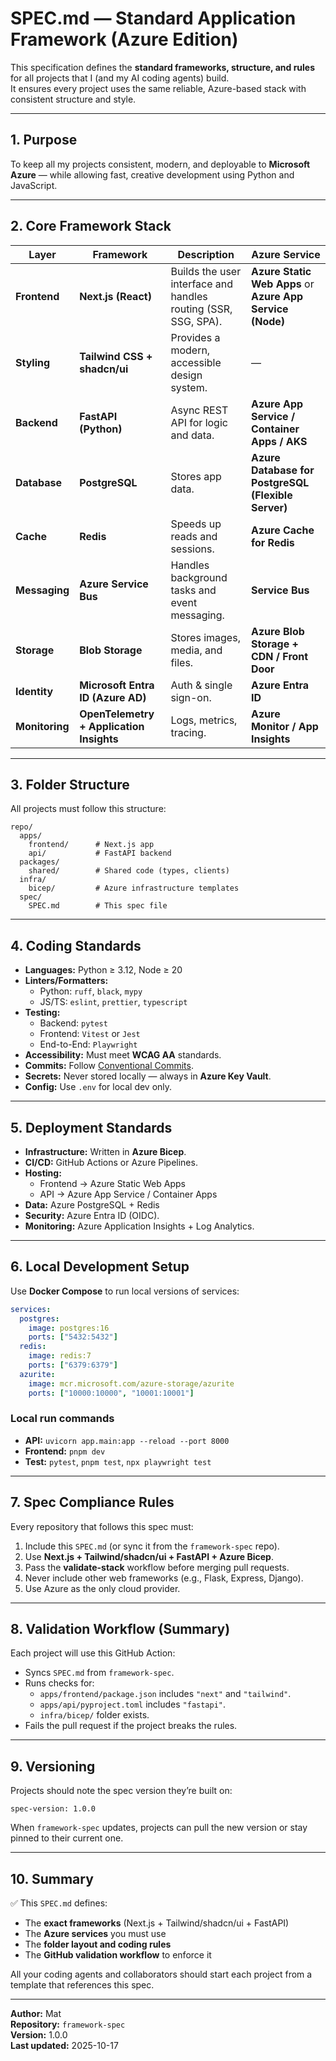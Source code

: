 # SPEC.md — Standard Application Framework (Azure Edition)

This specification defines the **standard frameworks, structure, and rules** for all projects that I (and my AI coding agents) build.  
It ensures every project uses the same reliable, Azure-based stack with consistent structure and style.

---

## 1. Purpose

To keep all my projects consistent, modern, and deployable to **Microsoft Azure** — while allowing fast, creative development using Python and JavaScript.

---

## 2. Core Framework Stack

| Layer | Framework | Description | Azure Service |
|-------|------------|--------------|----------------|
| **Frontend** | **Next.js (React)** | Builds the user interface and handles routing (SSR, SSG, SPA). | **Azure Static Web Apps** or **Azure App Service (Node)** |
| **Styling** | **Tailwind CSS + shadcn/ui** | Provides a modern, accessible design system. | — |
| **Backend** | **FastAPI (Python)** | Async REST API for logic and data. | **Azure App Service / Container Apps / AKS** |
| **Database** | **PostgreSQL** | Stores app data. | **Azure Database for PostgreSQL (Flexible Server)** |
| **Cache** | **Redis** | Speeds up reads and sessions. | **Azure Cache for Redis** |
| **Messaging** | **Azure Service Bus** | Handles background tasks and event messaging. | **Service Bus** |
| **Storage** | **Blob Storage** | Stores images, media, and files. | **Azure Blob Storage + CDN / Front Door** |
| **Identity** | **Microsoft Entra ID (Azure AD)** | Auth & single sign-on. | **Azure Entra ID** |
| **Monitoring** | **OpenTelemetry + Application Insights** | Logs, metrics, tracing. | **Azure Monitor / App Insights** |

---

## 3. Folder Structure

All projects must follow this structure:

```
repo/
  apps/
    frontend/      # Next.js app
    api/           # FastAPI backend
  packages/
    shared/        # Shared code (types, clients)
  infra/
    bicep/         # Azure infrastructure templates
  spec/
    SPEC.md        # This spec file
```

---

## 4. Coding Standards

- **Languages:** Python ≥ 3.12, Node ≥ 20  
- **Linters/Formatters:**  
  - Python: `ruff`, `black`, `mypy`  
  - JS/TS: `eslint`, `prettier`, `typescript`  
- **Testing:**  
  - Backend: `pytest`  
  - Frontend: `Vitest` or `Jest`  
  - End-to-End: `Playwright`  
- **Accessibility:** Must meet **WCAG AA** standards.  
- **Commits:** Follow [Conventional Commits](https://www.conventionalcommits.org/).  
- **Secrets:** Never stored locally — always in **Azure Key Vault**.  
- **Config:** Use `.env` for local dev only.

---

## 5. Deployment Standards

- **Infrastructure:** Written in **Azure Bicep**.  
- **CI/CD:** GitHub Actions or Azure Pipelines.  
- **Hosting:**  
  - Frontend → Azure Static Web Apps  
  - API → Azure App Service / Container Apps  
- **Data:** Azure PostgreSQL + Redis  
- **Security:** Azure Entra ID (OIDC).  
- **Monitoring:** Azure Application Insights + Log Analytics.

---

## 6. Local Development Setup

Use **Docker Compose** to run local versions of services:

```yaml
services:
  postgres:
    image: postgres:16
    ports: ["5432:5432"]
  redis:
    image: redis:7
    ports: ["6379:6379"]
  azurite:
    image: mcr.microsoft.com/azure-storage/azurite
    ports: ["10000:10000", "10001:10001"]
```

### Local run commands
- **API:** `uvicorn app.main:app --reload --port 8000`  
- **Frontend:** `pnpm dev`  
- **Test:** `pytest`, `pnpm test`, `npx playwright test`

---

## 7. Spec Compliance Rules

Every repository that follows this spec must:

1. Include this `SPEC.md` (or sync it from the `framework-spec` repo).  
2. Use **Next.js + Tailwind/shadcn/ui + FastAPI + Azure Bicep**.  
3. Pass the **validate-stack** workflow before merging pull requests.  
4. Never include other web frameworks (e.g., Flask, Express, Django).  
5. Use Azure as the only cloud provider.  

---

## 8. Validation Workflow (Summary)

Each project will use this GitHub Action:
- Syncs `SPEC.md` from `framework-spec`.  
- Runs checks for:
  - `apps/frontend/package.json` includes `"next"` and `"tailwind"`.  
  - `apps/api/pyproject.toml` includes `"fastapi"`.  
  - `infra/bicep/` folder exists.  
- Fails the pull request if the project breaks the rules.

---

## 9. Versioning

Projects should note the spec version they’re built on:
```
spec-version: 1.0.0
```
When `framework-spec` updates, projects can pull the new version or stay pinned to their current one.

---

## 10. Summary

✅ This `SPEC.md` defines:  
- The **exact frameworks** (Next.js + Tailwind/shadcn/ui + FastAPI)  
- The **Azure services** you must use  
- The **folder layout and coding rules**  
- The **GitHub validation workflow** to enforce it  

All your coding agents and collaborators should start each project from a template that references this spec.

---

**Author:** Mat  
**Repository:** `framework-spec`  
**Version:** 1.0.0  
**Last updated:** 2025-10-17
